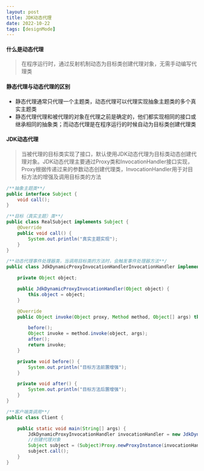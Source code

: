 ```yaml
---
layout: post
title: JDK动态代理
date: 2022-10-22
tags: [designMode]
---
```


#### 什么是动态代理
> 在程序运行时，通过反射机制动态为目标类创建代理对象，无需手动编写代理类

#### 静态代理与动态代理的区别
- 静态代理通常只代理一个主题类，动态代理可以代理实现抽象主题类的多个真实主题类
- 静态代理代理和被代理的对象在代理之前是确定的，他们都实现相同的接口或继承相同的抽象类；而动态代理是在程序运行的时候自动为目标类创建代理类

#### JDK动态代理
> 当被代理的目标类实现了接口，默认使用JDK动态代理为目标类动态创建代理对象。JDK动态代理主要通过Proxy类和InvocationHandler接口实现，
Proxy根据传递过来的参数动态创建代理类，InvocationHandler用于对目标方法的增强及调用目标类的方法

```java
/**抽象主题类**/
public interface Subject {
    void call();
}

/**目标（真实主题）类**/
public class RealSubject implements Subject {
    @Override
    public void call() {
        System.out.println("真实主题实现");
    }
}

/**动态代理事件处理器类，当调用目标类的方法时，会触发事件处理器方法**/
public class JdkDynamicProxyInvocationHandlerInvocationHandler implements InvocationHandler {

    private Object object;

    public JdkDynamicProxyInvocationHandler(Object object) {
        this.object = object;
    }

    @Override
    public Object invoke(Object proxy, Method method, Object[] args) throws Throwable {

        before();
        Object invoke = method.invoke(object, args);
        after();
        return invoke;
    }

    private void before() {
        System.out.println("目标方法前置增强");
    }

    private void after() {
        System.out.println("目标方法后置增强");
    }
}

/**客户端类调用**/
public class Client {

    public static void main(String[] args) {
        JdkDynamicProxyInvocationHandler invocationHandler = new JdkDynamicProxyInvocationHandler(new RealSubject());
        //创建代理对象
        Subject subject = (Subject)Proxy.newProxyInstance(invocationHandler.getClass().getClassLoader(), new Class[]{Subject.class}, invocationHandler);
        subject.call();
    }
}
```

